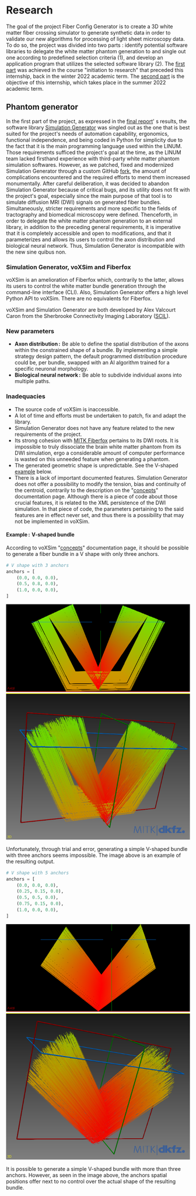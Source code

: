 # Research

The goal of the project Fiber Config Generator is to create a 3D white matter fiber crossing simulator to generate
synthetic data in order to validate our new algorithms for processing of light sheet microscopy data. To do so, the
project was divided into two parts : identify potential software libraries to delegate the white matter phantom
generation to and single out one according to predefined selection criteria (1), and develop an application program that
utilizes the selected software library (2).
The [first part](https://github.com/linum-uqam/inf6200-h2022-benoit-dubreuil/) was achieved in the course "initiation to
research" that preceded this internship, back in the winter 2022 academic term. The [second part](/README.md) is the
objective of this internship, which takes place in the summer 2022 academic term.


## Phantom generator

In the first part of the project, as expressed in
the [final report](https://github.com/linum-uqam/inf6200-h2022-benoit-dubreuil/blob/main/report/2022_inf6200_benoit_dubreuil.pdf)'
s results, the software library [Simulation Generator](https://github.com/AlexVCaron/voxsim) was singled out as the one
that is best suited for the project's needs of automation capability, ergonomics, functional independence, and being
coded in Python for simplicity due to the fact that it is the main programming language used within the LINUM. Those
requirements sufficed the project's goal at the time, as the LINUM team lacked firsthand experience with third-party
white matter phantom simulation softwares. However, as we patched, fixed and modernized Simulation Generator through a
custom GitHub [fork](https://github.com/linum-uqam/voxsim), the amount of complications encountered and the required
efforts to mend them increased monumentally. After careful deliberation, it was decided to abandon Simulation Generator
because of critical bugs, and its utility does not fit with the project's goal, especially since the main purpose of
that tool is to simulate diffusion MRI (DWI) signals on generated fiber bundles. Simultaneously, stricter requirements
and more specific to the fields of tractography and biomedical microscopy were defined. Thenceforth, in order to
delegate the white matter phantom generation to an external library, in addition to the preceding general requirements,
it is imperative that it is completely accessible and open to modifications, and that it parameterizes and allows its
users to control the axon distribution and biological neural network. Thus, Simulation Generator is incompatible with
the new sine quibus non.


### Simulation Generator, voXSim and Fiberfox

voXSim is an amelioration of Fiberfox which, contrarily to the latter, allows its users to control the white matter
bundle generation through the command-line interface (CLI). Also, Simulation Generator offers a high level Python API to
voXSim. There are no equivalents for Fiberfox.

voXSim and Simulation Generator are both developed by Alex Valcourt Caron from the Sherbrooke Connectivity Imaging
Laboratory ([SCIL](https://scil.dinf.usherbrooke.ca/)).


### New parameters

- **Axon distribution&ThinSpace;:**&emsp13;Be able to define the spatial distribution of the axons within the
  constrained shape of a bundle. By implementing a simple strategy design pattern, the default programmed distribution
  procedure could be, per bundle, swapped with an AI algorithm trained for a specific neuronal morphology.
- **Biological neural network&ThinSpace;:**&emsp13;Be able to subdivide individual axons into multiple paths.


### Inadequacies

- The source code of voXSim is inaccessible.
- A lot of time and efforts must be undertaken to patch, fix and adapt the library.
- Simulation Generator does not have any feature related to the new requirements of the project.
- Its strong cohesion with [MITK Fiberfox](https://docs.mitk.org/2018.04/org_mitk_views_fiberfoxview.html)
  pertains to its DWI roots. It is impossible to truly dissociate the brain white matter phantom from its DWI
  simulation, ergo a considerable amount of computer performance is wasted on this unneeded feature when generating a
  phantom.
- The generated geometric shape is unpredictable. See the V-shaped [example](#examplev-shaped-bundle) below.
- There is a lack of important documented features. Simulation Generator does not offer a possibility to modify the
  tension, bias and continuity of the centroid, contrarily to the description on
  the "[concepts](https://github.com/AlexVCaron/voxsim/blob/76ca69902459e0d3dc830ea14635dd38e2951dd2/.cache/doc/concepts.rst#centroid)"
  documentation page. Although there is a piece of code about those crucial features, it is related to the XML
  persistence of the DWI simulation. In that piece of code, the parameters pertaining to the said features are in effect
  never set, and thus there is a possibility that may not be implemented in voXSim.


#### Example&ThinSpace;:&emsp13;V-shaped bundle

According to
voXSim "[concepts](https://github.com/AlexVCaron/voxsim/blob/76ca69902459e0d3dc830ea14635dd38e2951dd2/.cache/doc/concepts.rst)"
documentation page, it should be possible to generate a fiber bundle in a V shape with only three anchors.

```python
# V shape with 3 anchors
anchors = [
    (0.0, 0.0, 0.0),
    (0.5, 0.8, 0.0),
    (1.0, 0.0, 0.0),
]
```

![Erroneous V shape with 3 anchors](/img/sim_gen__v_shape__bad.png)

Unfortunately, through trial and error, generating a simple V-shaped bundle with three anchors seems impossible. The
image above is an example of the resulting output.

```python
# V shape with 5 anchors
anchors = [
    (0.0, 0.0, 0.0),
    (0.25, 0.15, 0.0),
    (0.5, 0.5, 0.0),
    (0.75, 0.15, 0.0),
    (1.0, 0.0, 0.0),
]
```

![Satisfactory V shape with 3 anchors](/img/sim_gen__v_shape__good.png)

It is possible to generate a simple V-shaped bundle with more than three anchors. However, as seen in the image above,
the anchors spatial positions offer next to no control over the actual shape of the resulting bundle.
